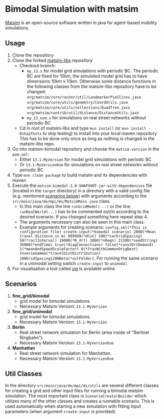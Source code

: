 # Bimodal Simulation with matsim

[Matsim](https://www.matsim.org/) is an open-source software written in java for agent-based mobility simulations.

## Usage
1. Clone the repository
2. Clone the forked [matsim-libs](https://github.com/poss-group/matsim-libs) repository
    - Checkout branch:
        -  `my_13.x` for model grid simulations with periodic BC. The periodic BC are fixed for 10km, the simulated model grid has to have dimensions 10km x 10km. Otherwise some distance functions in the following classes from the matsim-libs repository have to be changed:<br>
        `org/matsim/core/router/util/LandmarkerPieSlices.java`<br>
        `org/matsim/core/utils/geometry/CoordUtils.java`<br>
        `org/matsim/core/utils/collections/QuadTree.java`<br>
        `org/matsim/contrib/util/distance/DistanceUtils.java`
        -  `my_13_osm.x` for simulations on real street networks without periodic BC
    - Cd in root of matsim-libs and type `mvn install` (or `mvn install -DskipTests` to skip testing) to install into your local maven repository
This has to be done only once as long as nothing is changed in the matsim-libs repo.
3. Go into matsim-bimodal repository and choose the `matsim.version` in the `pom.xml`:
    - Either `13.1-MyVersion` for model grid simulations with periodic BC
    - Or `13.1-MyVersionOsm` for simulations on real street networks without periodic BC
4. Type `mvn clean package` to build matsim and its dependencies with maven
5. Execute the `matsim-bimodal-1.0-SNAPSHOT-jar-with-dependencies` file (located in the `target` directory) in a directory with a valid config file (e.g. mentioned [scenarios below](#scenarios)) with arguments according to the `src/main/java/de/mpi/ds/MatsimMain.java` class.
    - In this main class the line `runGridModel(...)` or the line `runRealWorld(...)` has to be commented out/in according to the desired scenario. If you changed something here repeat step 4.
    - The arguments necessary can also be seen in this main class.
    - Example arguments for creating scenario: `config.xml(*This is configuration file) create-input(*bimodal scenario) 2000(*Mean travel distance in m) 999999(*dCut) 100(*carGridSpacing) 50(*railInterval) 19000(*N_drt) 1000(*nReqs) 21398(*seedString) 36000(*endTime) true(*diagConnections) false(*constDrtDemand) 1(*meanAndSpeedScaleFactor) 0(*fracWithCommonOrigDest) InverseGamma(*travelDistDistribution) 100GridSpacing1200Beta(*outFolder)`. For running the same scenario in a unimodal setting switch `create-input` to `unimodal`
7. For visualisation a tool called [*via*](https://www.simunto.com/via/) is available online

## Scenarios
1. **fine_grid/bimodal**
    - grid model for bimodal simulations.
    - Necessary Matsim Version: `13.1-MyVersion`
2. **fine_grid/unimodal**
    - grid model for bimodal simulations.
    - Necessary Matsim Version: `13.1-MyVersion`
3. **Berlin**
    - Real street network simulation for Berlin (area inside of "Berliner Ringbahn").
    - Necessary Matsim Version: `13.1-MyVersionOsm`
4. **Manhattan**
    - Real street network simulation for Manhattan.
    - Necessary Matsim Version: `13.1-MyVersionOsm`

## Util Classes
In the directory `src/main/java/de/mpi/ds/utils` are several different classes for creating a grid and other input files for running a bimodal matsim simulation. The most important class is `ScenarioCreatorBuilder` which utilizes many of the other classes and creates a runnable scenario. This is used automatically when starting a new simulation with fitting input parameters (when argument `create-input` is provided).
